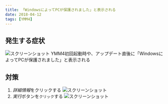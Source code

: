 ```yaml
---
title: 「WindowsによってPCが保護されました」と表示される
date: 2018-04-12
tags: [YMM4]
---
```

## 発生する症状
![スクリーンショット](「windowsによってpcが保護されました」と表示される1.png)
YMM4初回起動時や、アップデート直後に「WindowsによってPCが保護されました」と表示される

## 対策
1. *詳細情報*をクリックする
![スクリーンショット](「windowsによってpcが保護されました」と表示される2.png)
1. *実行*ボタンを`クリック`する
![スクリーンショット](「windowsによってpcが保護されました」と表示される3.png)

 